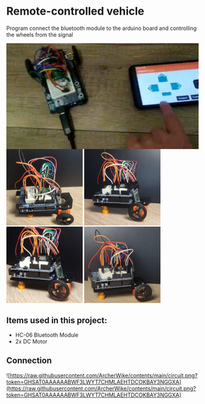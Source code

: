 # Remote-controlled vehicle
Program connect the bluetooth module to the arduino board and controlling the wheels from the signal



<div>
  <img align="center" src="https://github.com/ArcherWike/contents/blob/main/ArduinoCar.gif?raw=true" width="800"/>
</div>

<div>
  <img src="https://raw.githubusercontent.com/ArcherWike/contents/main/1668069736297.jpg?token=GHSAT0AAAAAABWF3LWYQUIUK4T5VPFVRGMOY3NGNMA" width="200"/>
  <img src="https://raw.githubusercontent.com/ArcherWike/contents/main/1668069736305.jpg?token=GHSAT0AAAAAABWF3LWYSH5PLE4ZWADGAK5CY3NGNOA" width="200"/>
  <img src="https://raw.githubusercontent.com/ArcherWike/contents/main/1668069736313.jpg?token=GHSAT0AAAAAABWF3LWYUC4CM3DJKVDQ5MU6Y3NGNPQ" width="200"/>
  <img src="https://raw.githubusercontent.com/ArcherWike/contents/main/1668069736319.jpg?token=GHSAT0AAAAAABWF3LWZ6A2UYCESW7Z6IWDSY3NGNRA" width="200"/>
</div>


## Items used in this project:
- HC-06 Bluetooth Module
- 2x DC Motor
## Connection

![https://raw.githubusercontent.com/ArcherWike/contents/main/circuit.png?token=GHSAT0AAAAAABWF3LWYT7CHMLAEHTDCOKBAY3NGGXA](https://raw.githubusercontent.com/ArcherWike/contents/main/circuit.png?token=GHSAT0AAAAAABWF3LWYT7CHMLAEHTDCOKBAY3NGGXA)
